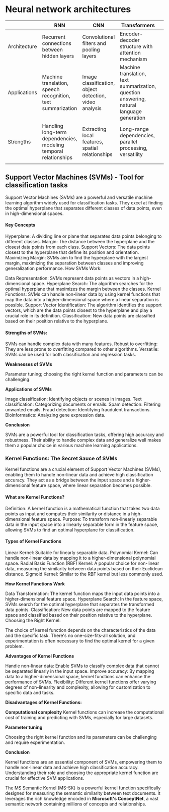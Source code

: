 # Neural network architectures 

|   | RNN  | CNN  |  Transformers   |   |
|---|---|---|-----|---|
| Architecture  | Recurrent connections between hidden layers  | Convolutional filters and pooling layers  | Encoder-decoder structure with attention mechanism |   |
| Applications  | Machine translation, speech recognition, text summarization | Image classification, object detection, video analysis  | Machine translation, text summarization, question answering, natural language generation    |   |
| Strengths  | Handling long-term dependencies, modeling temporal relationships  | Extracting local features, spatial relationships  |   Long-range dependencies, parallel processing, versatility
  |   |



##  Support Vector Machines (SVMs) - Tool for classification tasks
Support Vector Machines (SVMs) are a powerful and versatile machine learning algorithm 
widely used for classification tasks. They excel at finding the optimal hyperplane that separates 
different classes of data points, even in high-dimensional spaces.

#### Key Concepts

Hyperplane: A dividing line or plane that separates data points belonging to different classes.
Margin: The distance between the hyperplane and the closest data points from each class.
Support Vectors: The data points closest to the hyperplane that define its position and orientation.
Maximizing Margin: SVMs aim to find the hyperplane with the largest margin, maximizing the separation between classes and improving generalization performance.
How SVMs Work:

Data Representation: SVMs represent data points as vectors in a high-dimensional space.
Hyperplane Search: The algorithm searches for the optimal hyperplane that maximizes the margin between the classes.
Kernel Functions: SVMs can handle non-linear data by using kernel functions that map the data into a higher-dimensional space where a linear separation is possible.
Support Vector Identification: The algorithm identifies the support vectors, which are the data points closest to the hyperplane and play a crucial role in its definition.
Classification: New data points are classified based on their position relative to the hyperplane.

#### Strengths of SVMs:

SVMs can handle complex data with many features.
Robust to overfitting: They are less prone to overfitting compared to other algorithms.
Versatile: SVMs can be used for both classification and regression tasks.

**Weaknesses of SVMs**

Parameter tuning; choosing the right kernel function and parameters can be challenging.

**Applications of SVMs**

Image classification: Identifying objects or scenes in images.
Text classification: Categorizing documents or emails.
Spam detection: Filtering unwanted emails.
Fraud detection: Identifying fraudulent transactions.
Bioinformatics: Analyzing gene expression data.

**Conclusion**

SVMs are a powerful tool for classification tasks, offering high accuracy and robustness. 
Their ability to handle complex data and generalize well makes them a popular choice in various 
machine learning applications. 


### Kernel Functions: The Secret Sauce of SVMs
Kernel functions are a crucial element of Support Vector Machines (SVMs), 
enabling them to handle non-linear data and achieve high classification accuracy. 
They act as a bridge between the input space and a higher-dimensional feature space, 
where linear separation becomes possible.

#### What are Kernel Functions?

Definition: A kernel function is a mathematical function that takes two data points as input and computes 
their similarity or distance in a high-dimensional feature space.
Purpose: To transform non-linearly separable data in the input space into a linearly separable form in the 
feature space, allowing SVMs to find an optimal hyperplane for classification.

#### Types of Kernel Functions

Linear Kernel: Suitable for linearly separable data.
Polynomial Kernel: Can handle non-linear data by mapping it to a higher-dimensional polynomial space.
Radial Basis Function (RBF) Kernel: A popular choice for non-linear data, measuring the similarity between 
data points based on their Euclidean distance.
Sigmoid Kernel: Similar to the RBF kernel but less commonly used.


**How Kernel Functions Work**

Data Transformation: The kernel function maps the input data points into a higher-dimensional feature space.
Hyperplane Search: In the feature space, SVMs search for the optimal hyperplane that separates the transformed 
data points.
Classification: New data points are mapped to the feature space and classified based on their position relative 
to the hyperplane.
Choosing the Right Kernel:

The choice of kernel function depends on the characteristics of the data and the specific task. 
There's no one-size-fits-all solution, and experimentation is often necessary to find the optimal kernel 
for a given problem.

**Advantages of Kernel Functions**

Handle non-linear data: Enable SVMs to classify complex data that cannot be separated linearly in the input space.
Improve accuracy: By mapping data to a higher-dimensional space, kernel functions can enhance the performance of SVMs.
Flexibility: Different kernel functions offer varying degrees of non-linearity and complexity, 
allowing for customization to specific data and tasks.

**Disadvantages of Kernel Functions:**

**Computational complexity**
Kernel functions can increase the computational cost of training and predicting with SVMs, 
especially for large datasets.

**Parameter tuning**

Choosing the right kernel function and its parameters can be challenging and require experimentation.

**Conclusion**

Kernel functions are an essential component of SVMs, empowering them to handle non-linear data and achieve 
high classification accuracy. Understanding their role and choosing the appropriate kernel function are crucial for effective SVM applications.



The MS Semantic Kernel (MS-SK) is a powerful kernel function specifically designed for measuring 
the semantic similarity between text documents. 
It leverages the rich knowledge encoded in **Microsoft's ConceptNet**, a vast semantic network containing 
millions of concepts and relationships.